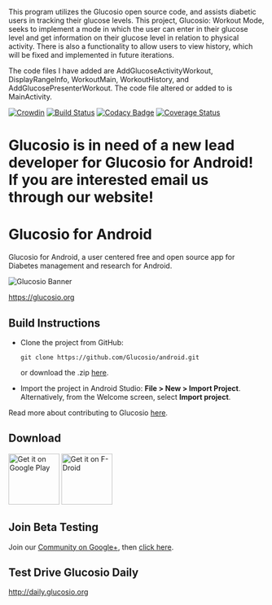 This program utilizes the Glucosio open source code, and assists diabetic users in tracking their glucose levels. This project, Glucosio: Workout Mode, seeks to implement a mode in which the user can enter in their glucose level and get information on their glucose level in relation to physical activity. There is also a functionality to allow users to view history, which will be fixed and implemented in future iterations.

The code files I have added are AddGlucoseActivityWorkout, DisplayRangeInfo, WorkoutMain, WorkoutHistory, and AddGlucosePresenterWorkout.
The code file altered or added to is MainActivity.


[![Crowdin](https://d322cqt584bo4o.cloudfront.net/glucosio/localized.png)](https://crowdin.com/project/glucosio)
[![Build Status](https://travis-ci.org/Glucosio/glucosio-android.svg)](https://travis-ci.org/Glucosio/glucosio-android)
[![Codacy Badge](https://api.codacy.com/project/badge/Grade/a6f7bcc22a174ac9b36795438c143b6d)](https://www.codacy.com/app/Glucosio/glucosio-android?utm_source=github.com&amp;utm_medium=referral&amp;utm_content=Glucosio/glucosio-android&amp;utm_campaign=Badge_Grade)
[![Coverage Status](https://coveralls.io/repos/github/Glucosio/glucosio-android/badge.svg?branch=develop)](https://coveralls.io/github/Glucosio/glucosio-android?branch=develop)

# Glucosio is in need of a new lead developer for Glucosio for Android! If you are interested email us through our website!

# Glucosio for Android
Glucosio for Android, a user centered free and open source app for Diabetes management and research for Android.

![Glucosio Banner](https://cloud.githubusercontent.com/assets/5623301/14087778/f02be08c-f52b-11e5-9ff3-15bc5670cddb.png)

 https://glucosio.org
 
## Build Instructions
 
- Clone the project from GitHub: 
   ```
   git clone https://github.com/Glucosio/android.git
   ```
   or download the .zip [here](https://github.com/Glucosio/android/archive/master.zip).

- Import the project in Android Studio: **File > New > Import Project**.
  Alternatively, from the Welcome screen, select **Import project**.

Read more about contributing to Glucosio [here](http://www.glucosio.org/contribute/).

## Download

<a href="https://play.google.com/store/apps/details?id=org.glucosio.android&utm_source=global_co&utm_medium=prtnr&utm_content=Mar2515&utm_campaign=PartBadge&pcampaignid=MKT-AC-global-none-all-co-pr-py-PartBadges-Oct1515-1" target="_blank">
<img src="https://play.google.com/intl/en_us/badges/images/generic/en-play-badge.png" alt="Get it on Google Play" height="100"/></a>
<a href="https://f-droid.org/repository/browse/?fdid=org.glucosio.android" target="_blank">
<img src="https://f-droid.org/badge/get-it-on.png" alt="Get it on F-Droid" height="100"/></a>

## Join Beta Testing
Join our [Community on Google+](https://plus.google.com/communities/117048486613219870727), then [click here](https://play.google.com/apps/testing/org.glucosio.android).

## Test Drive Glucosio Daily
http://daily.glucosio.org
